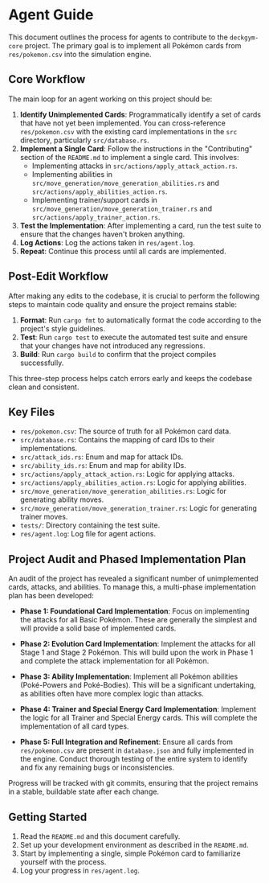 
# Agent Guide

This document outlines the process for agents to contribute to the `deckgym-core` project. The primary goal is to implement all Pokémon cards from `res/pokemon.csv` into the simulation engine.

## Core Workflow

The main loop for an agent working on this project should be:

1.  **Identify Unimplemented Cards**: Programmatically identify a set of cards that have not yet been implemented. You can cross-reference `res/pokemon.csv` with the existing card implementations in the `src` directory, particularly `src/database.rs`.
2.  **Implement a Single Card**: Follow the instructions in the "Contributing" section of the `README.md` to implement a single card. This involves:
    *   Implementing attacks in `src/actions/apply_attack_action.rs`.
    *   Implementing abilities in `src/move_generation/move_generation_abilities.rs` and `src/actions/apply_abilities_action.rs`.
    *   Implementing trainer/support cards in `src/move_generation/move_generation_trainer.rs` and `src/actions/apply_trainer_action.rs`.
3.  **Test the Implementation**: After implementing a card, run the test suite to ensure that the changes haven't broken anything.
4.  **Log Actions**: Log the actions taken in `res/agent.log`.
5.  **Repeat**: Continue this process until all cards are implemented.

## Post-Edit Workflow

After making any edits to the codebase, it is crucial to perform the following steps to maintain code quality and ensure the project remains stable:

1.  **Format**: Run `cargo fmt` to automatically format the code according to the project's style guidelines.
2.  **Test**: Run `cargo test` to execute the automated test suite and ensure that your changes have not introduced any regressions.
3.  **Build**: Run `cargo build` to confirm that the project compiles successfully.

This three-step process helps catch errors early and keeps the codebase clean and consistent.

## Key Files

*   `res/pokemon.csv`: The source of truth for all Pokémon card data.
*   `src/database.rs`: Contains the mapping of card IDs to their implementations.
*   `src/attack_ids.rs`: Enum and map for attack IDs.
*   `src/ability_ids.rs`: Enum and map for ability IDs.
*   `src/actions/apply_attack_action.rs`: Logic for applying attacks.
*   `src/actions/apply_abilities_action.rs`: Logic for applying abilities.
*   `src/move_generation/move_generation_abilities.rs`: Logic for generating ability moves.
*   `src/move_generation/move_generation_trainer.rs`: Logic for generating trainer moves.
*   `tests/`: Directory containing the test suite.
*   `res/agent.log`: Log file for agent actions.

## Project Audit and Phased Implementation Plan

An audit of the project has revealed a significant number of unimplemented cards, attacks, and abilities. To manage this, a multi-phase implementation plan has been developed:

*   **Phase 1: Foundational Card Implementation**: Focus on implementing the attacks for all Basic Pokémon. These are generally the simplest and will provide a solid base of implemented cards.

*   **Phase 2: Evolution Card Implementation**: Implement the attacks for all Stage 1 and Stage 2 Pokémon. This will build upon the work in Phase 1 and complete the attack implementation for all Pokémon.

*   **Phase 3: Ability Implementation**: Implement all Pokémon abilities (Poké-Powers and Poké-Bodies). This will be a significant undertaking, as abilities often have more complex logic than attacks.

*   **Phase 4: Trainer and Special Energy Card Implementation**: Implement the logic for all Trainer and Special Energy cards. This will complete the implementation of all card types.

*   **Phase 5: Full Integration and Refinement**: Ensure all cards from `res/pokemon.csv` are present in `database.json` and fully implemented in the engine. Conduct thorough testing of the entire system to identify and fix any remaining bugs or inconsistencies.

Progress will be tracked with git commits, ensuring that the project remains in a stable, buildable state after each change.

## Getting Started

1.  Read the `README.md` and this document carefully.
2.  Set up your development environment as described in the `README.md`.
3.  Start by implementing a single, simple Pokémon card to familiarize yourself with the process.
4.  Log your progress in `res/agent.log`.
